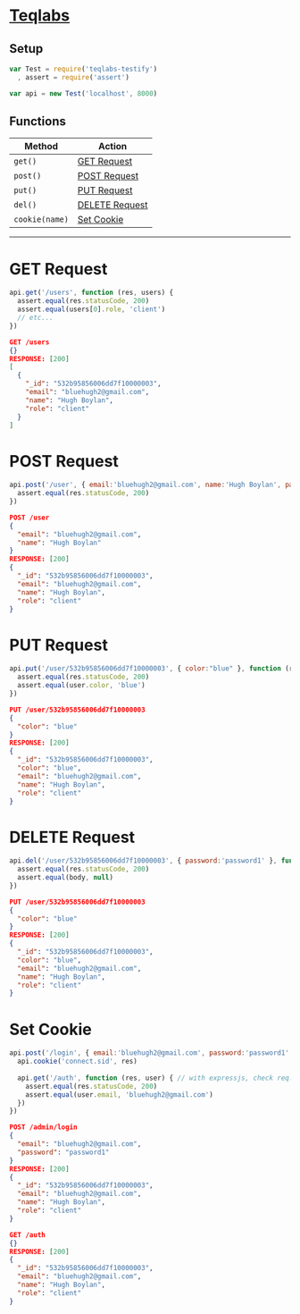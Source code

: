 # [Teqlabs](http://teqlabs.com)

## Setup
```javascript
var Test = require('teqlabs-testify')
  , assert = require('assert')

var api = new Test('localhost', 8000)
```

## Functions

 Method        | Action 
-------------  | -----------------------------------------------------------------------------------------------------------
`get()`        | [GET Request](https://bitbucket.org/hboylan/nomadicfitness-api#markdown-header-get-request)
`post()`       | [POST Request](https://bitbucket.org/hboylan/nomadicfitness-api#markdown-header-post-request)
`put()`        | [PUT Request](https://bitbucket.org/hboylan/nomadicfitness-api#markdown-header-put-request)
`del()`        | [DELETE Request](https://bitbucket.org/hboylan/nomadicfitness-api#markdown-header-delete-request)
`cookie(name)` | [Set Cookie](https://bitbucket.org/hboylan/nomadicfitness-api#markdown-header-set-cookie)

- - -

# GET Request
```javascript
api.get('/users', function (res, users) {
  assert.equal(res.statusCode, 200)
  assert.equal(users[0].role, 'client')
  // etc...
})
```
```json
GET /users
{}
RESPONSE: [200]
[
  {
    "_id": "532b95856006dd7f10000003",
    "email": "bluehugh2@gmail.com",
    "name": "Hugh Boylan",
    "role": "client"
  }
]
```

# POST Request
```javascript
api.post('/user', { email:'bluehugh2@gmail.com', name:'Hugh Boylan', password:'password1' }, function (res, user) {
  assert.equal(res.statusCode, 200)
})
```
```json
POST /user
{
  "email": "bluehugh2@gmail.com",
  "name": "Hugh Boylan"
}
RESPONSE: [200]
{
  "_id": "532b95856006dd7f10000003",
  "email": "bluehugh2@gmail.com",
  "name": "Hugh Boylan",
  "role": "client"
}
```


# PUT Request
```javascript
api.put('/user/532b95856006dd7f10000003', { color:"blue" }, function (res, user) {
  assert.equal(res.statusCode, 200)
  assert.equal(user.color, 'blue')
})
```
```json
PUT /user/532b95856006dd7f10000003
{
  "color": "blue"
}
RESPONSE: [200]
{
  "_id": "532b95856006dd7f10000003",
  "color": "blue",
  "email": "bluehugh2@gmail.com",
  "name": "Hugh Boylan",
  "role": "client"
}
```



# DELETE Request
```javascript
api.del('/user/532b95856006dd7f10000003', { password:'password1' }, function (res, body) {
  assert.equal(res.statusCode, 200)
  assert.equal(body, null)
})
```
```json
PUT /user/532b95856006dd7f10000003
{
  "color": "blue"
}
RESPONSE: [200]
{
  "_id": "532b95856006dd7f10000003",
  "color": "blue",
  "email": "bluehugh2@gmail.com",
  "name": "Hugh Boylan",
  "role": "client"
}
```

# Set Cookie
```javascript
api.post('/login', { email:'bluehugh2@gmail.com', password:'password1' }, function (res, user) {
  api.cookie('connect.sid', res)
  
  api.get('/auth', function (res, user) { // with expressjs, check req.session is valid
    assert.equal(res.statusCode, 200)
    assert.equal(user.email, 'bluehugh2@gmail.com')
  })
})
```
```json
POST /admin/login
{
  "email": "bluehugh2@gmail.com",
  "password": "password1"
}
RESPONSE: [200]
{
  "_id": "532b95856006dd7f10000003",
  "email": "bluehugh2@gmail.com",
  "name": "Hugh Boylan",
  "role": "client"
}

GET /auth
{}
RESPONSE: [200]
{
  "_id": "532b95856006dd7f10000003",
  "email": "bluehugh2@gmail.com",
  "name": "Hugh Boylan",
  "role": "client"
}
```